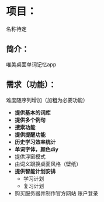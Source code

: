 # 项目：
名称待定

## 简介：
唯美桌面单词记忆app

## 需求（功能）：
难度随序列增加（加粗为必要功能）
- **提供基本的词库**
- **提供多个例句**
- **搜索功能**
- **提供提醒功能**
- **历史学习效率统计**
- **单词字体，颜色diy**
- 提供浮窗模式
- 由词义跟换桌面风格（壁纸）
- **提供智能计划安排**
  - 学习计划
  - 复习计划
- 购买服务器并制作官方网站 账户登录
